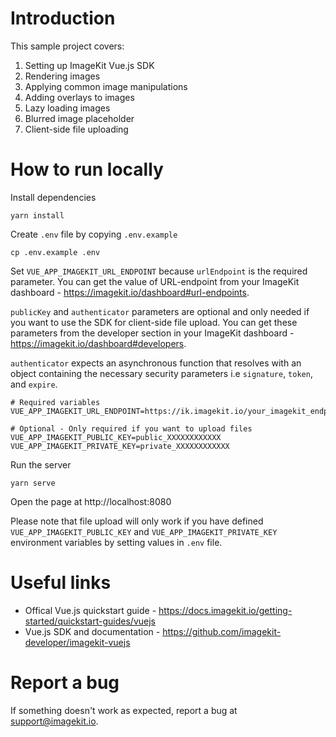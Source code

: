 # Introduction 

This sample project covers:

1. Setting up ImageKit Vue.js SDK
2. Rendering images
3. Applying common image manipulations
4. Adding overlays to images
5. Lazy loading images
6. Blurred image placeholder
7. Client-side file uploading

# How to run locally
Install dependencies

```
yarn install
```

Create `.env` file by copying `.env.example`

```shell
cp .env.example .env
```

Set `VUE_APP_IMAGEKIT_URL_ENDPOINT` because `urlEndpoint` is the required parameter. You can get the value of URL-endpoint from your ImageKit dashboard - https://imagekit.io/dashboard#url-endpoints.

`publicKey` and `authenticator` parameters are optional and only needed if you want to use the SDK for client-side file upload. You can get these parameters from the developer section in your ImageKit dashboard - https://imagekit.io/dashboard#developers.

`authenticator` expects an asynchronous function that resolves with an object containing the necessary security parameters i.e `signature`, `token`, and `expire`.

```shell
# Required variables
VUE_APP_IMAGEKIT_URL_ENDPOINT=https://ik.imagekit.io/your_imagekit_endpoint

# Optional - Only required if you want to upload files
VUE_APP_IMAGEKIT_PUBLIC_KEY=public_XXXXXXXXXXXX
VUE_APP_IMAGEKIT_PRIVATE_KEY=private_XXXXXXXXXXXX
```

Run the server

```
yarn serve
```

Open the page at http://localhost:8080

Please note that file upload will only work if you have defined `VUE_APP_IMAGEKIT_PUBLIC_KEY` and `VUE_APP_IMAGEKIT_PRIVATE_KEY` environment variables by setting values in `.env` file.

# Useful links
* Offical Vue.js quickstart guide - https://docs.imagekit.io/getting-started/quickstart-guides/vuejs
* Vue.js SDK and documentation - https://github.com/imagekit-developer/imagekit-vuejs

# Report a bug
If something doesn't work as expected, report a bug at support@imagekit.io.
